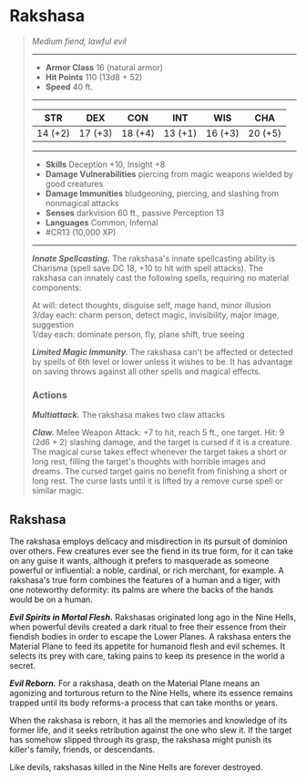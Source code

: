 # Rakshasa
>*Medium fiend, lawful evil*
>___
>- **Armor Class** 16 (natural armor)
>- **Hit Points** 110 (13d8 + 52)
>- **Speed** 40 ft.
>___
>|STR|DEX|CON|INT|WIS|CHA|
>|:---:|:---:|:---:|:---:|:---:|:---:|
>|14 (+2)|17 (+3)|18 (+4)|13 (+1)|16 (+3)|20 (+5)|
>___
>- **Skills** Deception +10, Insight +8
>- **Damage Vulnerabilities** piercing from magic weapons wielded by good creatures
>- **Damage Immunities** bludgeoning, piercing, and slashing from nonmagical attacks
>- **Senses** darkvision 60 ft., passive Perception 13
>- **Languages** Common, Infernal
>- #CR13 (10,000 XP)
>___
>***Innate Spellcasting.*** The rakshasa's innate spellcasting ability is Charisma (spell save DC 18, +10 to hit with spell attacks). The rakshasa can innately cast the following spells, requiring no material components:  
>
>At will: detect thoughts, disguise self, mage hand, minor illusion  
>3/day each: charm person, detect magic, invisibility, major image, suggestion  
>1/day each: dominate person, fly, plane shift, true seeing  
>
>
>***Limited Magic Immunity.*** The rakshasa can't be affected or detected by spells of 6th level or lower unless it wishes to be. It has advantage on saving throws against all other spells and magical effects.  
>
>### Actions
>***Multiattack.*** The rakshasa makes two claw attacks  
>
>***Claw.*** Melee Weapon Attack: +7 to hit, reach 5 ft., one target. Hit: 9 (2d6 + 2) slashing damage, and the target is cursed if it is a creature. The magical curse takes effect whenever the target takes a short or long rest, filling the target's thoughts with horrible images and dreams. The cursed target gains no benefit from finishing a short or long rest. The curse lasts until it is lifted by a remove curse spell or similar magic.

## Rakshasa

The rakshasa employs delicacy and misdirection in its pursuit of dominion over others. Few creatures ever see the fiend in its true form, for it can take on any guise it wants, although it prefers to masquerade as someone powerful or influential: a noble, cardinal, or rich merchant, for example. A rakshasa's true form combines the features of a human and a tiger, with one noteworthy deformity: its palms are where the backs of the hands would be on a human.

***Evil Spirits in Mortal Flesh.***  Rakshasas originated long ago in the Nine Hells, when powerful devils created a dark ritual to free their essence from their fiendish bodies in order to escape the Lower Planes. A rakshasa enters the Material Plane to feed its appetite for humanoid flesh and evil schemes. It selects its prey with care, taking pains to keep its presence in the world a secret.

***Evil Reborn.*** For a rakshasa, death on the Material Plane means an agonizing and torturous return to the Nine Hells, where its essence remains trapped until its body reforms-a process that can take months or years.

When the rakshasa is reborn, it has all the memories and knowledge of its former life, and it seeks retribution against the one who slew it. If the target has somehow slipped through its grasp, the rakshasa might punish its killer's family, friends, or descendants.

Like devils, rakshasas killed in the Nine Hells are forever destroyed.